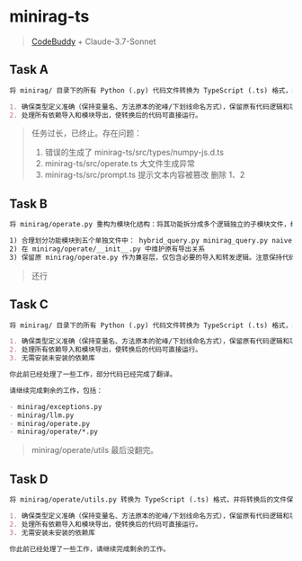 # minirag-ts

> [CodeBuddy](https://www.codebuddy.ai/) + Claude-3.7-Sonnet

## Task A

```md
将 minirag/ 目录下的所有 Python (.py) 代码文件转换为 TypeScript (.ts) 格式，并将转换后的文件保存到 minirag-ts/ 目录中。

1. 确保类型定义准确（保持变量名、方法原本的驼峰/下划线命名方式），保留原有代码逻辑和功能，同时遵循 TypeScript 的最佳实践。
2. 处理所有依赖导入和模块导出，使转换后的代码可直接运行。
```

> 任务过长，已终止。存在问题：
> 1. 错误的生成了 minirag-ts/src/types/numpy-js.d.ts
> 2. minirag-ts/src/operate.ts 大文件生成异常
> 3. minirag-ts/src/prompt.ts 提示文本内容被篡改
> 删除 1、2

## Task B

```md
将 minirag/operate.py 重构为模块化结构：将其功能拆分成多个逻辑独立的子模块文件，统一放入新建的 minirag/operate/ 目录中。要求保持原有接口不变，确保外部代码无需修改导入语句即可继续使用。具体包括：

1) 合理划分功能模块到五个单独文件中： hybrid_query.py minirag_query.py naive_query.py extract_entities.py utils.py (包含 chunking_by_token_size 等)
2) 在 minirag/operate/__init__.py 中维护原有导出关系
3) 保留原 minirag/operate.py 作为兼容层，仅包含必要的导入和转发逻辑。注意保持代码风格和文档的一致性。
```

> 还行

## Task C

```md
将 minirag/ 目录下的所有 Python (.py) 代码文件转换为 TypeScript (.ts) 格式，并将转换后的文件保存到 minirag-ts/ 目录中。

1. 确保类型定义准确（保持变量名、方法原本的驼峰/下划线命名方式），保留原有代码逻辑和功能，同时遵循 TypeScript 的最佳实践。
2. 处理所有依赖导入和模块导出，使转换后的代码可直接运行。
3. 无需安装未安装的依赖库

你此前已经处理了一些工作，部分代码已经完成了翻译。

请继续完成剩余的工作，包括：

- minirag/exceptions.py
- minirag/llm.py
- minirag/operate.py
- minirag/operate/*.py
```

> minirag/operate/utils 最后没翻完。

## Task D

```md
将 minirag/operate/utils.py 转换为 TypeScript (.ts) 格式，并将转换后的文件保存到 minirag/operate/utils.ts。

1. 确保类型定义准确（保持变量名、方法原本的驼峰/下划线命名方式），保留原有代码逻辑和功能，同时遵循 TypeScript 的最佳实践。
2. 处理所有依赖导入和模块导出，使转换后的代码可直接运行。
3. 无需安装未安装的依赖库

你此前已经处理了一些工作，请继续完成剩余的工作。
```

> 
